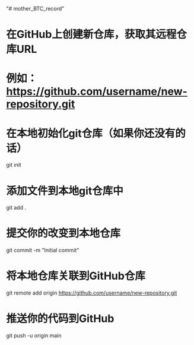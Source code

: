 "# mother_BTC_record" 

# 在GitHub上创建新仓库，获取其远程仓库URL
# 例如：https://github.com/username/new-repository.git
 
# 在本地初始化git仓库（如果你还没有的话）
git init
 
# 添加文件到本地git仓库中
git add .
 
# 提交你的改变到本地仓库
git commit -m "Initial commit"
 
# 将本地仓库关联到GitHub仓库
git remote add origin https://github.com/username/new-repository.git
 
# 推送你的代码到GitHub
git push -u origin main
